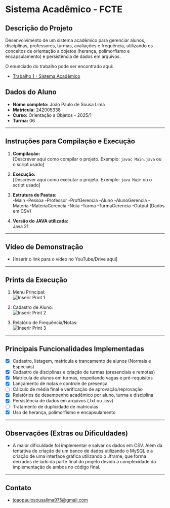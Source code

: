 # Sistema Acadêmico - FCTE

## Descrição do Projeto

Desenvolvimento de um sistema acadêmico para gerenciar alunos, disciplinas, professores, turmas, avaliações e frequência, utilizando os conceitos de orientação a objetos (herança, polimorfismo e encapsulamento) e persistência de dados em arquivos.

O enunciado do trabalho pode ser encontrado aqui:
- [Trabalho 1 - Sistema Acadêmico](https://github.com/lboaventura25/OO-T06_2025.1_UnB_FCTE/blob/main/trabalhos/ep1/README.md)

## Dados do Aluno

- **Nome completo:** João Paulo de Sousa Lima
- **Matrícula:** 242005338
- **Curso:** Orientação a Objetos - 2025/1
- **Turma:** 06

---

## Instruções para Compilação e Execução

1. **Compilação:**  
   [Descrever aqui como compilar o projeto. Exemplo: `javac Main.java` ou o script usado]

2. **Execução:**  
   [Descrever aqui como executar o projeto. Exemplo: `java Main` ou o script usado]

3. **Estrutura de Pastas:**  
   -Main
      -Pessoa
         -Professor
               -ProfGerencia
            -Aluno
               -AlunoGerencia
   -Materia
      -MateriaGerencia
   -Nota
   -Turma
      -TurmaGerencia
   -Output (Dados em CSV)

3. **Versão do JAVA utilizada:**  
   Java 21

---

## Vídeo de Demonstração

- [Inserir o link para o vídeo no YouTube/Drive aqui]

---

## Prints da Execução

1. Menu Principal:  
   ![Inserir Print 1](caminho/do/print1.png)

2. Cadastro de Aluno:  
   ![Inserir Print 2](caminho/do/print2.png)

3. Relatório de Frequência/Notas:  
   ![Inserir Print 3](caminho/do/print3.png)

---

## Principais Funcionalidades Implementadas

- [X] Cadastro, listagem, matrícula e trancamento de alunos (Normais e Especiais)
- [X] Cadastro de disciplinas e criação de turmas (presenciais e remotas)
- [X] Matrícula de alunos em turmas, respeitando vagas e pré-requisitos
- [X] Lançamento de notas e controle de presença
- [ ] Cálculo de média final e verificação de aprovação/reprovação
- [X] Relatórios de desempenho acadêmico por aluno, turma e disciplina
- [X] Persistência de dados em arquivos (.txt ou .csv)
- [ ] Tratamento de duplicidade de matrículas
- [X] Uso de herança, polimorfismo e encapsulamento

---

## Observações (Extras ou Dificuldades)

- A maior dificuldade foi implementar e salvar os dados em CSV. Além da tentativa de criação de um banco de dados utilizando o MySQL e a criação de uma interface gráfica utilizando o Jframe, que forma deixados de lado da parte final do projeto devido a complexidade da implementação de ambos no código final.

---

## Contato

- joaopaulosousalima975@gmail.com
